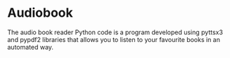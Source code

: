 # Audiobook
The audio book reader Python code is a program developed using pyttsx3 and pypdf2 libraries that allows you to listen to your favourite books in an automated way.
